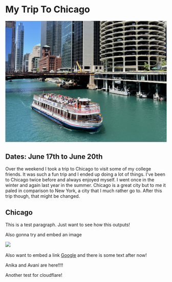 # My Trip To Chicago

![](./blog-images/chi.jpg)

[comment]: <> (tags:🌎 travel)

## Dates: June 17th to June 20th

Over the weekend I took a trip to Chicago to visit some of my college friends. It was such a fun trip and I ended up doing a lot of things. I've been to Chicago twice before and always enjoyed myself. I went once in the winter and again last year in the summer. Chicago is a great city but to me it paled in comparison to New York, a city that I much rather go to. After this trip though, that might be changed.

## Chicago

This is a test paragraph. Just want to see how this outputs!

Also gonna try and embed an image

![](./blog-images/blog_image.avif)

Also want to embed a link [Google](https://www.google.com) and there is some text after now!

Anika and Avani are here!!!!

Another test for cloudflare!
